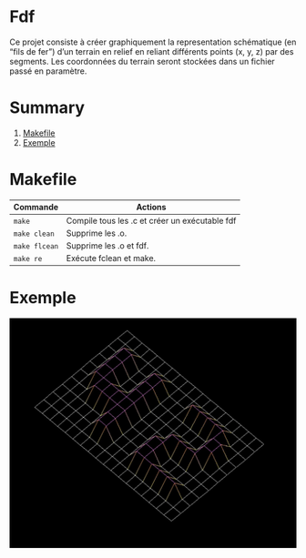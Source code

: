 # Fdf
Ce projet consiste à créer graphiquement la representation schématique (en “fils de
fer”) d’un terrain en relief en reliant différents points (x, y, z) par des segments. Les coordonnées du terrain seront stockées dans un fichier passé en
paramètre.

# Summary
 1. [Makefile](#makefile)
 2. [Exemple](#exemple)

# <a name="makefile">Makefile</a>

| Commande       	|  Actions 	|
|----------------	|----------	|
| `make`      	  | Compile tous les .c et créer un exécutable fdf  	|
| `make clean`    | Supprime les .o.  	|
| `make flcean`  	| Supprime les .o et fdf.  	|
| `make re`     	| Exécute fclean et make.  	|

# <a name="exemple">Exemple</a>

![42Fdf](https://github.com/tmerlier/fdf/blob/master/42Fdf.jpg?raw=true)
